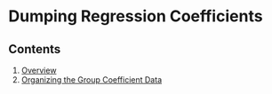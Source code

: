 # Dumping Regression Coefficients

## Contents
  1. [Overview](#overview)
  2. [Organizing the Group Coefficient Data](#organizing)
  
  
